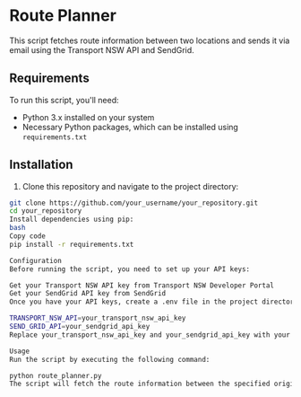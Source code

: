 
# Route Planner

This script fetches route information between two locations and sends it via email using the Transport NSW API and SendGrid.

## Requirements

To run this script, you'll need:

- Python 3.x installed on your system
- Necessary Python packages, which can be installed using `requirements.txt`

## Installation

1. Clone this repository and navigate to the project directory:

```bash
git clone https://github.com/your_username/your_repository.git
cd your_repository
Install dependencies using pip:
bash
Copy code
pip install -r requirements.txt

Configuration
Before running the script, you need to set up your API keys:

Get your Transport NSW API key from Transport NSW Developer Portal
Get your SendGrid API key from SendGrid
Once you have your API keys, create a .env file in the project directory and add the following:

TRANSPORT_NSW_API=your_transport_nsw_api_key
SEND_GRID_API=your_sendgrid_api_key
Replace your_transport_nsw_api_key and your_sendgrid_api_key with your actual API keys.

Usage
Run the script by executing the following command:

python route_planner.py
The script will fetch the route information between the specified origin and destination, format it into an HTML table, and send it via email.